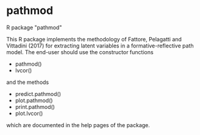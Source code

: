 # pathmod
R package "pathmod"

This R package implements the methodology of Fattore, Pelagatti and Vittadini (2017) for extracting latent variables in a formative-reflective path model. The end-user should use the constructor functions
  - pathmod()
  - lvcor()
  
 and the methods
  - predict.pathmod()
  - plot.pathmod()
  - print.pathmod()
  - plot.lvcor()
 
 which are documented in the help pages of the package.
